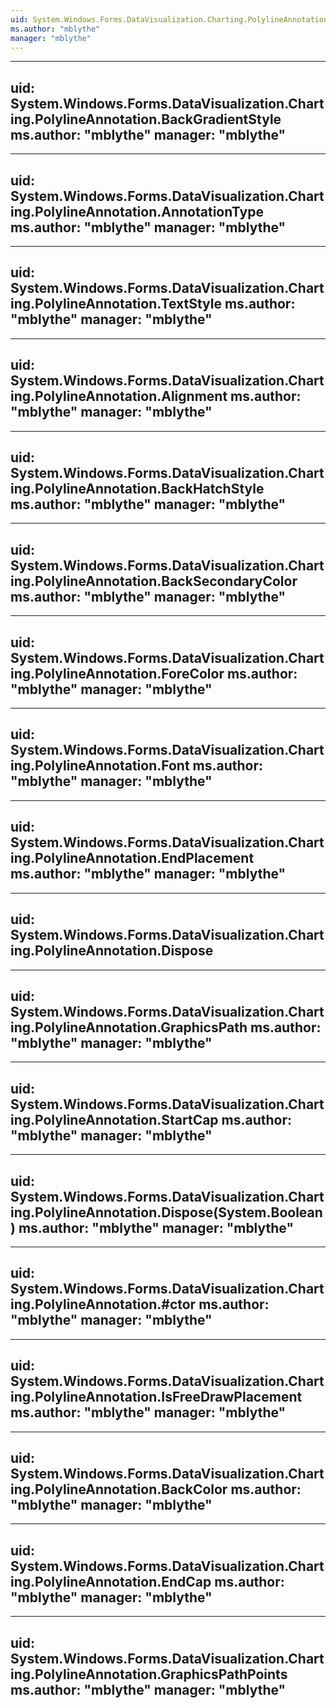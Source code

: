 ```yaml
---
uid: System.Windows.Forms.DataVisualization.Charting.PolylineAnnotation
ms.author: "mblythe"
manager: "mblythe"
---
```


---
uid: System.Windows.Forms.DataVisualization.Charting.PolylineAnnotation.BackGradientStyle
ms.author: "mblythe"
manager: "mblythe"
---

---
uid: System.Windows.Forms.DataVisualization.Charting.PolylineAnnotation.AnnotationType
ms.author: "mblythe"
manager: "mblythe"
---

---
uid: System.Windows.Forms.DataVisualization.Charting.PolylineAnnotation.TextStyle
ms.author: "mblythe"
manager: "mblythe"
---

---
uid: System.Windows.Forms.DataVisualization.Charting.PolylineAnnotation.Alignment
ms.author: "mblythe"
manager: "mblythe"
---

---
uid: System.Windows.Forms.DataVisualization.Charting.PolylineAnnotation.BackHatchStyle
ms.author: "mblythe"
manager: "mblythe"
---

---
uid: System.Windows.Forms.DataVisualization.Charting.PolylineAnnotation.BackSecondaryColor
ms.author: "mblythe"
manager: "mblythe"
---

---
uid: System.Windows.Forms.DataVisualization.Charting.PolylineAnnotation.ForeColor
ms.author: "mblythe"
manager: "mblythe"
---

---
uid: System.Windows.Forms.DataVisualization.Charting.PolylineAnnotation.Font
ms.author: "mblythe"
manager: "mblythe"
---

---
uid: System.Windows.Forms.DataVisualization.Charting.PolylineAnnotation.EndPlacement
ms.author: "mblythe"
manager: "mblythe"
---

---
uid: System.Windows.Forms.DataVisualization.Charting.PolylineAnnotation.Dispose
---

---
uid: System.Windows.Forms.DataVisualization.Charting.PolylineAnnotation.GraphicsPath
ms.author: "mblythe"
manager: "mblythe"
---

---
uid: System.Windows.Forms.DataVisualization.Charting.PolylineAnnotation.StartCap
ms.author: "mblythe"
manager: "mblythe"
---

---
uid: System.Windows.Forms.DataVisualization.Charting.PolylineAnnotation.Dispose(System.Boolean)
ms.author: "mblythe"
manager: "mblythe"
---

---
uid: System.Windows.Forms.DataVisualization.Charting.PolylineAnnotation.#ctor
ms.author: "mblythe"
manager: "mblythe"
---

---
uid: System.Windows.Forms.DataVisualization.Charting.PolylineAnnotation.IsFreeDrawPlacement
ms.author: "mblythe"
manager: "mblythe"
---

---
uid: System.Windows.Forms.DataVisualization.Charting.PolylineAnnotation.BackColor
ms.author: "mblythe"
manager: "mblythe"
---

---
uid: System.Windows.Forms.DataVisualization.Charting.PolylineAnnotation.EndCap
ms.author: "mblythe"
manager: "mblythe"
---

---
uid: System.Windows.Forms.DataVisualization.Charting.PolylineAnnotation.GraphicsPathPoints
ms.author: "mblythe"
manager: "mblythe"
---

